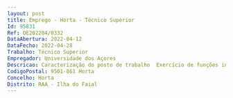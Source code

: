 ```yaml
--- 
layout: post
title: Emprego - Horta - Técnico Superior
Id: 95831
Ref: OE202204/0332
DataAbertura: 2022-04-12
DataFecho: 2022-04-28
Trabalho: Técnico Superior
Empregador: Universidade dos Açores
Descricao: Caracterização do posto de trabalho  Exercício de funções inerentes à carreira e categoria de técnico superior, com o grau de complexidade 3 e o conteúdo funcional constante do anexo a que se refere o n.º 2 do artigo 88.º do Anexo à Lei nº 35 2014, de 20 de junho, para carreira de técnico superior.
CodigoPostal: 9501-861 Horta
Concelho: Horta
Distrito: RAA - Ilha do Faial
--- 
```

